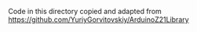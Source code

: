Code in this directory copied and adapted from
https://github.com/YuriyGorvitovskiy/ArduinoZ21Library